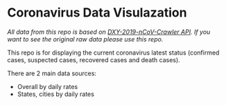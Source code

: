 # Coronavirus Data Visulazation

*All data from this repo is based on [DXY-2019-nCoV-Crawler API](https://github.com/BlankerL/DXY-2019-nCoV-Crawler). If you want to see the original raw data please use this repo.*


This repo is for displaying the current coronavirus latest status (confirmed cases, suspected cases, recovered cases and death cases).


There are 2 main data sources:

* Overall by daily rates
* States, cities by daily rates


